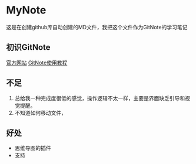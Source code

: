 # MyNote
这是在创建github库自动创建的MD文件，我把这个文件作为GitNote的学习笔记
## 初识GitNote
[官方网站](https://gitnoteapp.com/)
[GitNote使用教程](https://www.bilibili.com/video/av43903167)

## 不足
1. 总给我一种完成度很低的感觉，操作逻辑不太一样，主要是界面缺乏引导和视觉提醒。
2. 不知道如何移动文件，
## 好处
- 思维导图的插件
- 支持
